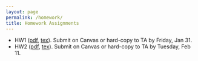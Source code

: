 ```yaml
---
layout: page
permalink: /homework/
title: Homework Assignments
---
```


- HW1 ([pdf](../assets/hw/HW1.pdf), [tex](../assets/hw/HW1.tex)). Submit on Canvas or hard-copy to TA by Friday, Jan 31.
- HW2 ([pdf](../assets/hw/HW2.pdf), [tex](../assets/hw/HW2.tex)). Submit on Canvas or hard-copy to TA by Tuesday, Feb 11.
